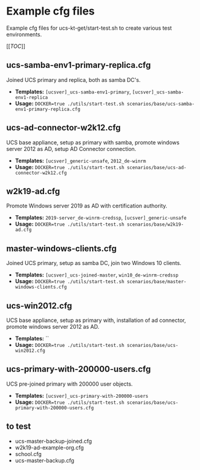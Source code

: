 # Example cfg files
Example cfg files for ucs-kt-get/start-test.sh to create various test environments.

[[_TOC_]]

## ucs-samba-env1-primary-replica.cfg
Joined UCS primary and replica, both as samba DC's.
- **Templates:** `[ucsver]_ucs-samba-env1-primary`, `[ucsver]_ucs-samba-env1-replica`
- **Usage:** `DOCKER=true ./utils/start-test.sh scenarios/base/ucs-samba-env1-primary-replica.cfg`

## ucs-ad-connector-w2k12.cfg
UCS base appliance, setup as primary with samba, promote windows server 2012 as AD, setup AD Connector connection.
- **Templates:** `[ucsver]_generic-unsafe`, `2012_de-winrm`
- **Usage:** `DOCKER=true ./utils/start-test.sh scenarios/base/ucs-ad-connector-w2k12.cfg`

## w2k19-ad.cfg
Promote Windows server 2019 as AD with certification authority.
- **Templates:** `2019-server_de-winrm-credssp`, `[ucsver]_generic-unsafe`
- **Usage:** `DOCKER=true ./utils/start-test.sh scenarios/base/w2k19-ad.cfg`

## master-windows-clients.cfg
Joined UCS primary, setup as samba DC, join two Windows 10 clients.
- **Templates:** `[ucsver]_ucs-joined-master`, `win10_de-winrm-credssp`
- **Usage:** `DOCKER=true ./utils/start-test.sh scenarios/base/master-windows-clients.cfg`

## ucs-win2012.cfg
UCS base appliance, setup as primary with, installation of ad connector, promote windows server 2012 as AD.
- **Templates:** ``
- **Usage:** `DOCKER=true ./utils/start-test.sh scenarios/base/ucs-win2012.cfg`

## ucs-primary-with-200000-users.cfg
UCS pre-joined primary with 200000 user objects.
- **Templates:** `[ucsver]_ucs-primary-with-200000-users`
- **Usage:** `DOCKER=true ./utils/start-test.sh scenarios/base/ucs-primary-with-200000-users.cfg`

## to test
- ucs-master-backup-joined.cfg
- w2k19-ad-example-org.cfg
- school.cfg
- ucs-master-backup.cfg
